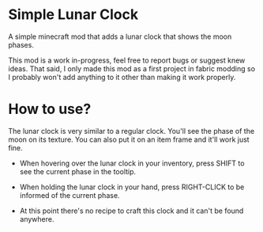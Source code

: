 # Simple Lunar Clock
A simple minecraft mod that adds a lunar clock that shows the moon phases.

This mod is a work in-progress, feel free to report bugs or suggest knew ideas. That said, I only made this mod as a first project in fabric modding so I probably won't add anything to it other than making it work properly.

# How to use?
The lunar clock is very similar to a regular clock. You'll see the phase of the moon on its texture. You can also put it on an item frame and it'll work just fine.

- When hovering over the lunar clock in your inventory, press SHIFT to see the current phase in the tooltip.

- When holding the lunar clock in your hand, press RIGHT-CLICK to be informed of the current phase.

- At this point there's no recipe to craft this clock and it can't be found anywhere.
